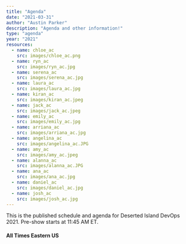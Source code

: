 ```yaml
---
title: "Agenda"
date: "2021-03-31"
author: "Austin Parker"
description: "Agenda and other information!"
type: "agenda"
year: "2021"
resources:
  - name: chloe_ac
    src: images/chloe_ac.png
  - name: ryn_ac
    src: images/ryn_ac.jpg
  - name: serena_ac
    src: images/serena_ac.jpg
  - name: laura_ac
    src: images/laura_ac.jpg
  - name: kiran_ac
    src: images/kiran_ac.jpeg
  - name: jack_ac
    src: images/jack_ac.jpeg
  - name: emily_ac
    src: images/emily_ac.jpg
  - name: arriana_ac
    src: images/arriana_ac.jpg
  - name: angelina_ac
    src: images/angelina_ac.JPG
  - name: amy_ac
    src: images/amy_ac.jpeg
  - name: alanna_ac
    src: images/alanna_ac.JPG
  - name: ana_ac
    src: images/ana_ac.jpg
  - name: daniel_ac
    src: images/daniel_ac.jpg
  - name: josh_ac
    src: images/josh_ac.jpg
---
```


This is the published schedule and agenda for Deserted Island DevOps 2021. Pre-show starts at 11:45 AM ET.
#### All Times Eastern US
